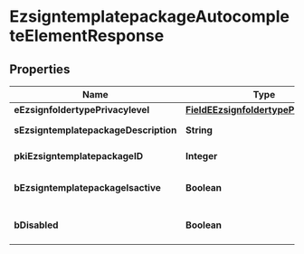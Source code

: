 

# EzsigntemplatepackageAutocompleteElementResponse

## Properties

Name | Type | Description | Notes
------------ | ------------- | ------------- | -------------
**eEzsignfoldertypePrivacylevel** | [**FieldEEzsignfoldertypePrivacylevel**](FieldEEzsignfoldertypePrivacylevel.md) |  | 
**sEzsigntemplatepackageDescription** | **String** | The description of the Ezsigntemplatepackage | 
**pkiEzsigntemplatepackageID** | **Integer** | The unique ID of the Ezsigntemplatepackage | 
**bEzsigntemplatepackageIsactive** | **Boolean** | Whether the Ezsigntemplatepackage is active or not | 
**bDisabled** | **Boolean** | Indicates if the element is disabled in the context | 




